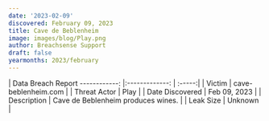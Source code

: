 ```yaml
---
date: '2023-02-09'
discovered: February 09, 2023
title: Cave de Beblenheim
image: images/blog/Play.png
author: Breachsense Support
draft: false
yearmonths: 2023/february
---
```



| Data Breach Report
------------:     |:-------------:    | :-----:|
| Victim      | cave-beblenheim.com      | 
| Threat Actor      | Play      | 
| Date Discovered      | Feb 09, 2023      | 
| Description      | Cave de Beblenheim produces wines.      | 
| Leak Size      | Unknown      | 

